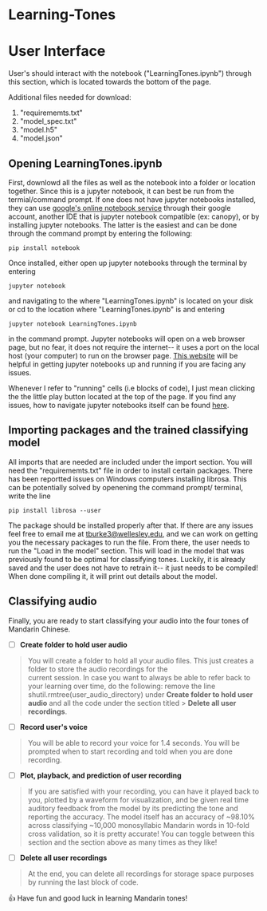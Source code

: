 # Learning-Tones

# User Interface

User's should interact with the notebook ("LearningTones.ipynb") through this section, which is located towards the bottom of the page. 

Additional files needed for download:
1. "requirememts.txt"
2. "model_spec.txt"
3. "model.h5"
4. "model.json"

## Opening LearningTones.ipynb
First, downlowd all the files as well as the notebook into a folder or location together. Since this is a jupyter notebook, it can best be run from the termial/command prompt. If one does not have jupyter notebooks installed, they can use [google's online notebook service](https://cloud.google.com/ai-platform-notebooks/) through their google account, another IDE that is jupyter notebook compatible (ex: canopy), or by installing jupyter notebooks. The latter is the easiest and can be done through the command prompt by entering the following: 
```
pip install notebook
``` 
Once installed, either open up jupyter notebooks through the terminal by entering 
```
jupyter notebook
```
and navigating to the where "LearningTones.ipynb" is located on your disk or cd to the location where "LearningTones.ipynb" is and entering 
```
jupyter notebook LearningTones.ipynb
```
in the command prompt. Jupyter notebooks will open on a web browser page, but no fear, it does not require the internet-- it uses a port on the local host (your computer) to run on the browser page. [This website](https://jupyter-notebook-beginner-guide.readthedocs.io/en/latest/execute.html) will be helpful in getting jupyter notebooks up and running if you are facing any issues. 

Whenever I refer to "running" cells (i.e blocks of code), I just mean clicking the the little play button located at the top of the page. If you find any issues, how to navigate jupyter notebooks itself can be found [here](https://www.codecademy.com/articles/how-to-use-jupyter-notebooks).

## Importing packages and the trained classifying model
All imports that are needed are included under the import section. You will need the "requirememts.txt" file in order to install certain packages. There has been reportted issues on Windows computers installing librosa. This can be potentially solved by openening the command prompt/ terminal, write the line 
```
pip install librosa --user
```
The package should be installed properly after that. If there are any issues feel free to email me at tburke3@wellesley.edu, and we can work on getting you the necessary packages to run the file. From there, the user needs to run the "Load in the model" section. This will load in the model that was previously found to be optimal for classifying tones. Luckily, it is already saved and the user does not have to retrain it-- it just needs to be compiled! When done compiling it, it will print out details about the model. 

## Classifying audio
Finally, you are ready to start classifying your audio into the four tones of Mandarin Chinese. 

- [ ] **Create folder to hold user audio**
> You will create a folder to hold all your audio files. This just creates a folder to store the audio recordings for the  
> current session. In case you want to always be able to refer back to your learning over time, do the following: remove the 
> line shutil.rmtree(user_audio_directory) under **Create folder to hold user audio** and all the code under the section
> titled > **Delete all user recordings**. 

- [ ] **Record user's voice**

> You will be able to record your voice for 1.4 seconds. You will be prompted when to start recording and told when you are 
> done recording. 

- [ ] **Plot, playback, and prediction of user recording**

> If you are satisfied with your recording, you can have it played back to you, plotted by a waveform for visualization, and
> be given real time auditory feedback from the model by its predicting the tone and reporting the accuracy. The model itself
> has an accuracy of ~98.10% across classifying ~10,000 monosyllabic Mandarin words in 10-fold cross validation, so it is 
> pretty accurate! You can toggle between this section and the section above as many times as they like! 

- [ ] **Delete all user recordings**
> At the end, you can delete all recordings for storage space purposes by running the last block of code.  

:+1: Have fun and good luck in learning Mandarin tones!

